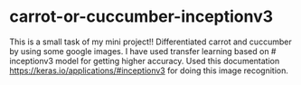 # carrot-or-cuccumber-inceptionv3
This is a small task of my mini project!! Differentiated carrot and cuccumber by using some google images. 
I have used transfer learning based on # inceptionv3 model for getting higher accuracy.
Used this documentation https://keras.io/applications/#inceptionv3 for doing this image recognition.



